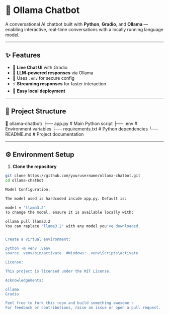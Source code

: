 # 🧠 Ollama Chatbot

A conversational AI chatbot built with **Python**, **Gradio**, and **Ollama** — enabling interactive, real-time conversations with a locally running language model.

---

## ✨ Features

- 💬 **Live Chat UI** with Gradio
- 🧠 **LLM-powered responses** via Ollama
- 🔐 Uses `.env` for secure config
- ⚡ **Streaming responses** for faster interaction
- 🔧 **Easy local deployment**

---

## 📂 Project Structure

📁 ollama-chatbot/
├── app.py # Main Python script
├── .env # Environment variables
├── requirements.txt # Python dependencies
└── README.md # Project documentation


---

## ⚙️ Environment Setup

1. **Clone the repository**

```bash
git clone https://github.com/yourusername/ollama-chatbot.git
cd ollama-chatbot

Model Configuration:

The model used is hardcoded inside app.py. Default is:

model = "llama3.2"
To change the model, ensure it is available locally with:

ollama pull llama3.2
You can replace "llama3.2" with any model you've downloaded.


Create a virtual environment:

python -m venv .venv
source .venv/bin/activate  #Windows: .venv\Scripts\activate

License:

This project is licensed under the MIT License.

Acknowledgements:

ollama
Gradio

Feel free to fork this repo and build something awesome ✨
For feedback or contributions, raise an issue or open a pull request.